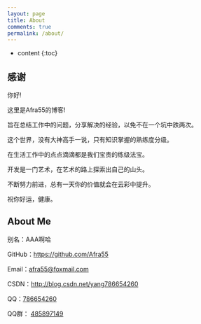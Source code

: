```yaml
---
layout: page
title: About
comments: true
permalink: /about/
---
```


* content
{:toc}

## 感谢

你好!

这里是Afra55的博客!

旨在总结工作中的问题，分享解决的经验，以免不在一个坑中跌两次。

这个世界，没有大神高手一说，只有知识掌握的熟练度分级。

在生活工作中的点点滴滴都是我们宝贵的练级法宝。

开发是一门艺术，在艺术的路上探索出自己的山头。

不断努力前进，总有一天你的价值就会在云彩中提升。

祝你好运，健康。


## About Me

别名：AAA啊哈

GitHub：<a href="https://github.com/Afra55" target="_blank">https://github.com/Afra55</a>

Email：<afra55@foxmail.com>

CSDN：<a href="http://blog.csdn.net/yang786654260" target="_blank">http://blog.csdn.net/yang786654260</a>

QQ：<a href="http://wpa.qq.com/msgrd?v=3&uin=786654260&site=qq&menu=yes" target="_blank">786654260</a>

QQ群： <a href="http://shang.qq.com/wpa/qunwpa?idkey=013f2401f103961ec08b3ac5f9c3b2f9ac8aa1d415b7f5794e0f00bc97026e14" target="_blank">485897149</a>
